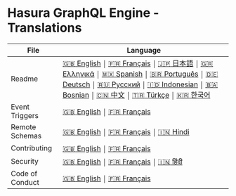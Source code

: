 # Hasura GraphQL Engine - Translations

| File            | Language      |
|-----------------|---------------|
| Readme          | [:uk: English](../README.md) ￨ [:fr: Français](README.french.md) ￨ [:jp: 日本語](README.japanese.md) ￨ [🇬🇷 Ελληνικά](README.greek.md) ￨ [🇲🇽 Spanish](README.mx_spanish.md) ￨ [:brazil: Português](README.portuguese_br.md) ￨ [🇩🇪 Deutsch](README.german.md) ￨ [:ru: Русский](README.russian.md) ￨ [:indonesia: Indonesian](README.indonesian.md) ￨ [:bosnia_herzegovina: Bosnian](README.bosnian.md) ￨ [:cn: 中文](README.chinese.md) ￨ [:tr: Türkçe](README.turkish.md) ￨ [:kr: 한국어](README.korean.md) | [:india: Hindi](README.Hindi.md) 
| Event Triggers  | [:uk: English](../event-triggers.md)  ￨ [:fr: Français](event-triggers.french.md)
| Remote Schemas  | [:uk: English](../remote-schemas.md)  ￨ [:fr: Français](remote-schemas.french.md) ￨ [:india: Hindi](remote-schemas.hindi.md)                   
| Contributing    | [:uk: English](../CONTRIBUTING.md)    ￨ [:fr: Français](CONTRIBUTING.french.md)
| Security        | [:uk: English](../SECURITY.md)        ￨ [:fr: Français](SECURITY.french.md)  ￨ [:india: हिंदी](SECURITY.hindi.md)
| Code of Conduct | [:uk: English](../code-of-conduct.md) ￨ [:fr: Français](code-of-conduct.french.md)
